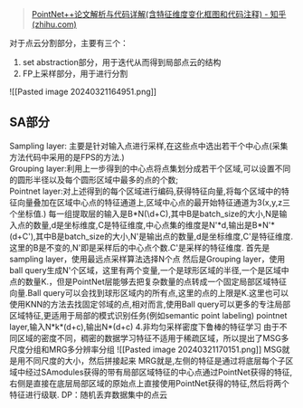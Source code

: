>[PointNet++论文解析与代码详解(含特征维度变化框图和代码注释) - 知乎 (zhihu.com)](https://zhuanlan.zhihu.com/p/164880749)

对于点云分割部分，主要有三个：
1. set abstraction部分，用于迭代从而得到局部点云的结构
2. FP上采样部分，用于进行分割

![[Pasted image 20240321164951.png]]
## SA部分
Sampling layer: 主要是针对输入点进行采样,在这些点中选出若干个中心点(采集方法代码中采用的是FPS的方法.)  
 Grouping layer:利用上一步得到的中心点将点集划分成若干个区域,可以设置不同的圆形半径以及每个圆形区域中最多的点的个数;  
Pointnet layer:对上述得到的每个区域进行编码,获得特征向量,将每个区域中的特征向量叠加在区域中心点的特征通道上,区域中心点的最开始特征通道为3(x,y,z三个坐标值.)
每一组提取层的输入是B\*N(\d+C),其中B是batch_size的大小,N是输入点的数量,d是坐标维度,C是特征维度,中心点集的维度是N'\*d,输出是B\*N'\*(d+C'),其中B是batch_size的大小,N'是输出点的数量,d是坐标维度,C'是特征维度.这里的B是不变的,N'即是采样后的中心点个数.C'是采样的特征维度.
首先是sampling layer，使用最远点采样算法选择N个点
然后是Grouping layer，使用ball query生成N'个区域，这里有两个变量,一个是球形区域的半径,一个是区域中点的数量K.，但是PointNet层能够去把复杂数量的点转成一个固定局部区域特征向量.Ball query可以会找到球形区域内的所有点,这里的点的上限是K.这里也可以使用KNN的方法去找固定邻域的点,相对而言,使用Ball query可以更多的专注局部区域特征,更适用于局部的模式识别任务(例如semantic point labeling)
pointnet layer,输入N\*k\*(d+c),输出N\*(d+c)
4.非均匀采样密度下鲁棒的特征学习
由于不同区域的密度不同，稠密的数据学习特征不适用于稀疏区域，所以提出了MSG多尺度分组和MRG多分辨率分组
![[Pasted image 20240321170151.png]]
MSG就是用不同尺度的大小，然后拼接起来
MRG就是,左侧的特征是通过将底层每个子区域中经过SAmodules获得的带有局部区域特征的中心点通过PointNet获得的特征,右侧是直接在底层局部区域的原始点上直接使用PointNet获得的特征,然后将两个特征进行级联.
DP：随机丢弃数据集中的点云

